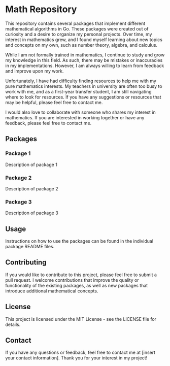 # Math Repository
This repository contains several packages that implement different mathematical algorithms in Go. These packages were created out of curiosity and a desire to organize my personal projects. Over time, my interest in mathematics grew, and I found myself learning about new topics and concepts on my own, such as number theory, algebra, and calculus.

While I am not formally trained in mathematics, I continue to study and grow my knowledge in this field. As such, there may be mistakes or inaccuracies in my implementations. However, I am always willing to learn from feedback and improve upon my work.

Unfortunately, I have had difficulty finding resources to help me with my pure mathematics interests. My teachers in university are often too busy to work with me, and as a first-year transfer student, I am still navigating where to look for resources. If you have any suggestions or resources that may be helpful, please feel free to contact me.

I would also love to collaborate with someone who shares my interest in mathematics. If you are interested in working together or have any feedback, please feel free to contact me.

## Packages
### Package 1
Description of package 1

### Package 2
Description of package 2

### Package 3
Description of package 3

## Usage
Instructions on how to use the packages can be found in the individual package README files.

## Contributing
If you would like to contribute to this project, please feel free to submit a pull request. I welcome contributions that improve the quality or functionality of the existing packages, as well as new packages that introduce additional mathematical concepts.

## License
This project is licensed under the MIT License - see the LICENSE file for details.

## Contact
If you have any questions or feedback, feel free to contact me at [insert your contact information]. Thank you for your interest in my project!
